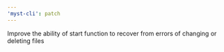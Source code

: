```yaml
---
'myst-cli': patch
---
```


Improve the ability of start function to recover from errors of changing or deleting files
